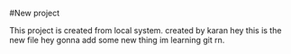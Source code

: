 #New project

This project is created from local system.
created by karan
hey
this is the new
file
hey gonna add some new thing  im learning git rn.